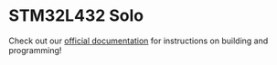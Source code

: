# STM32L432 Solo

Check out our [official documentation](https://docs.solokeys.dev/building/)
for instructions on building and programming!
